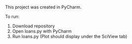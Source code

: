 This project was created in PyCharm.

To run:
  1. Download repository
  2. Open loans.py with PyCharm
  3. Run loans.py (Plot should display under the SciView tab)
